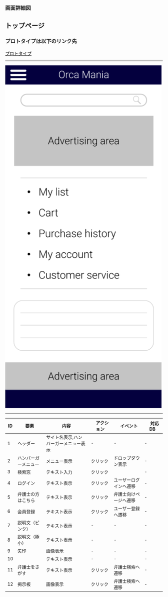 ### 画面詳細図
## トップページ
### プロトタイプは以下のリンク先
[プロトタイプ](https://www.figma.com/file/iLXGkOvQQgkSVKFXDXTANB/%E3%82%B5%E3%83%B3%E3%83%97%E3%83%ABEC%E3%82%B5%E3%82%A4%E3%83%88?node-id=48%3A2)
*****
<img src="../1_メインページ.png" width="500">

*****

| ID | 要素 | 内容　|　アクション　|　イベント　|　対応DB　|
| - |- |- | - |- |- |
|1   |ヘッダー|サイト名表示,ハンバーガーメニュー表示|-       |-         |-         |
|2   |ハンバーガーメニュー|メニュー表示|クリック|ドロップダウン表示|-         |
|3   |検索窓|テキスト入力|クリック||-|
|4   |ログイン|テキスト表示|クリック|ユーザーログインへ遷移|-|
|5   |弁護士の方はこちら|テキスト表示|クリック|弁護士向けページへ遷移|-         |
|6   |会員登録|テキスト表示|クリック|ユーザー登録へ遷移|-         |
|7   |説明文（ピンク）|テキスト表示|-       |-         |-         |
|8   |説明文（極小）|テキスト表示|-|-         |-|
|9   |矢印|画像表示|-       |-         |-         |
|10   ||テキスト表示|-       |-         |-         |
|11   |弁護士をさがす|テキスト表示|クリック|弁護士検索へ遷移|-|
|12   |掲示板|画像表示|クリック|弁護士検索へ遷移|-         |

